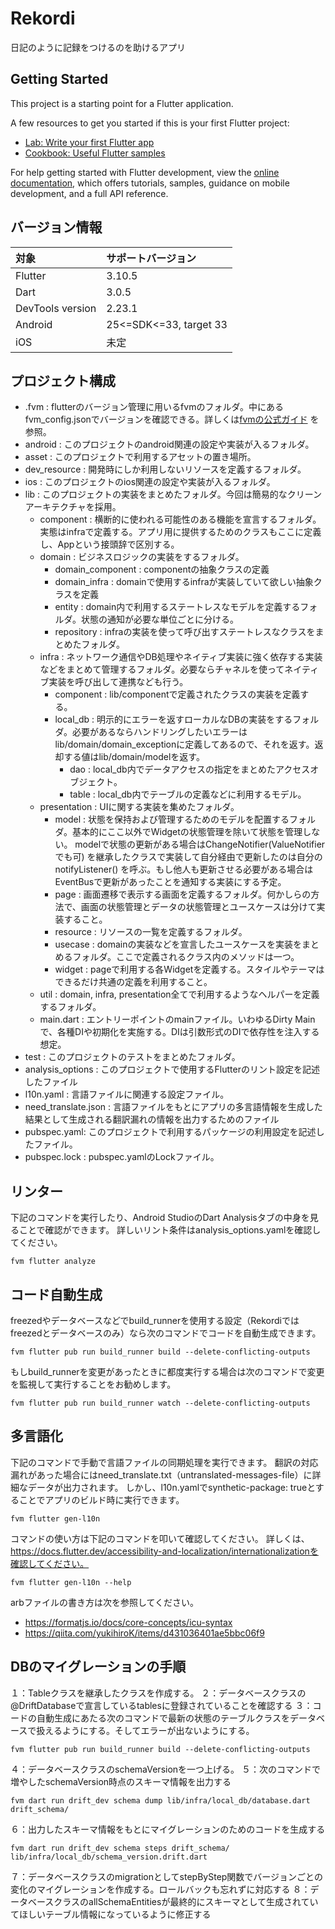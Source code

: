 # Rekordi

日記のように記録をつけるのを助けるアプリ

## Getting Started

This project is a starting point for a Flutter application.

A few resources to get you started if this is your first Flutter project:

- [Lab: Write your first Flutter app](https://docs.flutter.dev/get-started/codelab)
- [Cookbook: Useful Flutter samples](https://docs.flutter.dev/cookbook)

For help getting started with Flutter development, view the
[online documentation](https://docs.flutter.dev/), which offers tutorials,
samples, guidance on mobile development, and a full API reference.

## バージョン情報

| 対象              | サポートバージョン         |
|:-----------------|:------------------------|
| Flutter          | 3.10.5                  |
| Dart             | 3.0.5                   |
| DevTools version | 2.23.1                  |
| Android          | 25<=SDK<=33, target 33  |
| iOS              | 未定                     |

## プロジェクト構成

- .fvm :
  flutterのバージョン管理に用いるfvmのフォルダ。中にあるfvm_config.jsonでバージョンを確認できる。詳しくは[fvmの公式ガイド](https://fvm.app/docs/guides/basic_commands)
  を参照。
- android : このプロジェクトのandroid関連の設定や実装が入るフォルダ。
- asset : このプロジェクトで利用するアセットの置き場所。
- dev_resource : 開発時にしか利用しないリソースを定義するフォルダ。
- ios : このプロジェクトのios関連の設定や実装が入るフォルダ。
- lib : このプロジェクトの実装をまとめたフォルダ。今回は簡易的なクリーンアーキテクチャを採用。
    - component : 横断的に使われる可能性のある機能を宣言するフォルダ。実態はinfraで定義する。アプリ用に提供するためのクラスもここに定義し、Appという接頭辞で区別する。
    - domain : ビジネスロジックの実装をするフォルダ。
        - domain_component : componentの抽象クラスの定義
        - domain_infra : domainで使用するinfraが実装していて欲しい抽象クラスを定義
        - entity : domain内で利用するステートレスなモデルを定義するフォルダ。状態の通知が必要な単位ごとに分ける。
        - repository : infraの実装を使って呼び出すステートレスなクラスをまとめたフォルダ。
    - infra : ネットワーク通信やDB処理やネイティブ実装に強く依存する実装などをまとめて管理するフォルダ。必要ならチャネルを使ってネイティブ実装を呼び出して連携なども行う。
        - component : lib/componentで定義されたクラスの実装を定義する。
        - local_db :
          明示的にエラーを返すローカルなDBの実装をするフォルダ。必要があるならハンドリングしたいエラーはlib/domain/domain_exceptionに定義してあるので、それを返す。返却する値はlib/domain/modelを返す。
            - dao : local_db内でデータアクセスの指定をまとめたアクセスオブジェクト。
            - table : local_db内でテーブルの定義などに利用するモデル。
    - presentation : UIに関する実装を集めたフォルダ。
        - model : 状態を保持および管理するためのモデルを配置するフォルダ。基本的にここ以外でWidgetの状態管理を除いて状態を管理しない。
          modelで状態の更新がある場合はChangeNotifier(ValueNotifierでも可)
          を継承したクラスで実装して自分経由で更新したのは自分のnotifyListener()
          を呼ぶ。もし他人も更新させる必要がある場合はEventBusで更新があったことを通知する実装にする予定。
        - page : 画面遷移で表示する画面を定義するフォルダ。何かしらの方法で、画面の状態管理とデータの状態管理とユースケースは分けて実装すること。
        - resource : リソースの一覧を定義するフォルダ。
        - usecase : domainの実装などを宣言したユースケースを実装をまとめるフォルダ。ここで定義されるクラス内のメソッドは一つ。
        - widget : pageで利用する各Widgetを定義する。スタイルやテーマはできるだけ共通の定義を利用すること。
    - util : domain, infra, presentation全てで利用するようなヘルパーを定義するフォルダ。
    - main.dart : エントリーポイントのmainファイル。いわゆるDirty Mainで、各種DIや初期化を実施する。DIは引数形式のDIで依存性を注入する想定。
- test : このプロジェクトのテストをまとめたフォルダ。
- analysis_options : このプロジェクトで使用するFlutterのリント設定を記述したファイル
- l10n.yaml : 言語ファイルに関連する設定ファイル。
- need_translate.json : 言語ファイルをもとにアプリの多言語情報を生成した結果として生成される翻訳漏れの情報を出力するためのファイル
- pubspec.yaml: このプロジェクトで利用するパッケージの利用設定を記述したファイル。
- pubspec.lock : pubspec.yamlのLockファイル。

## リンター

下記のコマンドを実行したり、Android StudioのDart Analysisタブの中身を見ることで確認ができます。
詳しいリント条件はanalysis_options.yamlを確認してください。

```
fvm flutter analyze
```

## コード自動生成

freezedやデータベースなどでbuild_runnerを使用する設定（Rekordiではfreezedとデータベースのみ）なら次のコマンドでコードを自動生成できます。

```
fvm flutter pub run build_runner build --delete-conflicting-outputs
```

もしbuild_runnerを変更があったときに都度実行する場合は次のコマンドで変更を監視して実行することをお勧めします。

```
fvm flutter pub run build_runner watch --delete-conflicting-outputs
```

## 多言語化

下記のコマンドで手動で言語ファイルの同期処理を実行できます。
翻訳の対応漏れがあった場合にはneed_translate.txt（untranslated-messages-file）に詳細なデータが出力されます。
しかし、l10n.yamlでsynthetic-package: trueとすることでアプリのビルド時に実行できます。

```
fvm flutter gen-l10n
```

コマンドの使い方は下記のコマンドを叩いて確認してください。
詳しくは、https://docs.flutter.dev/accessibility-and-localization/internationalizationを確認してください。

```
fvm flutter gen-l10n --help
```

arbファイルの書き方は次を参照してください。

* https://formatjs.io/docs/core-concepts/icu-syntax
* https://qiita.com/yukihiroK/items/d431036401ae5bbc06f9

## DBのマイグレーションの手順

１：Tableクラスを継承したクラスを作成する。
２：データベースクラスの@DriftDatabaseで宣言しているtablesに登録されていることを確認する
３：コードの自動生成にあたる次のコマンドで最新の状態のテーブルクラスをデータベースで扱えるようにする。そしてエラーが出ないようにする。

```
fvm flutter pub run build_runner build --delete-conflicting-outputs
```

４：データベースクラスのschemaVersionを一つ上げる。
５：次のコマンドで増やしたschemaVersion時点のスキーマ情報を出力する

```
fvm dart run drift_dev schema dump lib/infra/local_db/database.dart drift_schema/
```

６：出力したスキーマ情報をもとにマイグレーションのためのコードを生成する

```
fvm dart run drift_dev schema steps drift_schema/ lib/infra/local_db/schema_version.drift.dart
```

７：データベースクラスのmigrationとしてstepByStep関数でバージョンごとの変化のマイグレーションを作成する。ロールバックも忘れずに対応する
８：データベースクラスのallSchemaEntitiesが最終的にスキーマとして生成されていてほしいテーブル情報になっているように修正する
